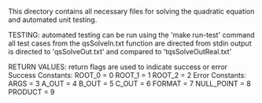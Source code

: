 This directory contains all necessary files for solving the quadratic equation and automated unit testing.

TESTING:
automated testing can be run using the 'make run-test' command
all test cases from the qsSolveIn.txt function are directed from stdin
output is directed to 'qsSolveOut.txt' and compared to 'tqsSolveOutReal.txt'

RETURN VALUES:
return flags are used to indicate success or error
    Success Constants:
        ROOT_0 = 0
        ROOT_1 = 1
        ROOT_2 = 2
    Error Constants:
        ARGS       = 3
        A_OUT      = 4
        B_OUT      = 5
        C_OUT      = 6
        FORMAT     = 7
        NULL_POINT = 8
        PRODUCT    = 9
        